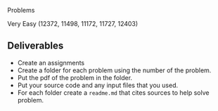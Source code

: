 Problems

Very Easy (12372, 11498, 11172, 11727, 12403)


## Deliverables

- Create an assignments
- Create a folder for each problem using the number of the problem.
- Put the pdf of the problem in the folder.
- Put your source code and any input files that you used.
- For each folder create a `readme.md` that cites sources to help solve problem. 
